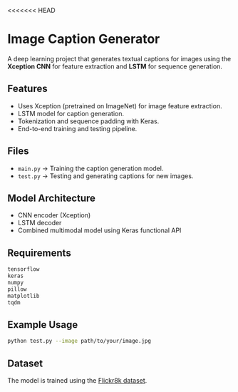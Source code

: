 <<<<<<< HEAD
# Image Caption Generator

A deep learning project that generates textual captions for images using the **Xception CNN** for feature extraction and **LSTM** for sequence generation.

## Features
- Uses Xception (pretrained on ImageNet) for image feature extraction.
- LSTM model for caption generation.
- Tokenization and sequence padding with Keras.
- End-to-end training and testing pipeline.

## Files
- `main.py` → Training the caption generation model.
- `test.py` → Testing and generating captions for new images.

## Model Architecture
- CNN encoder (Xception)
- LSTM decoder
- Combined multimodal model using Keras functional API

## Requirements
```bash
tensorflow
keras
numpy
pillow
matplotlib
tqdm
```

## Example Usage
```bash
python test.py --image path/to/your/image.jpg
```

## Dataset
The model is trained using the [Flickr8k dataset](https://www.kaggle.com/datasets/adityajn105/flickr8k).
